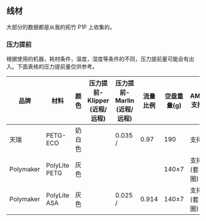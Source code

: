 ## 线材

大部分的数据都是从我的拓竹 P1P 上收集的。

### 压力提前

根据使用的机器，耗材条件，温度，湿度等条件的不同，压力提前量可能会有出入。下面表格的压力提前量仅供参考。

| 品牌      | 材料          | 颜色   | 压力提前-Klipper (近程/远程) | 压力提前-Marlin (近程/远程) | 流量比例 | 空盘重量(g) | AMS 支持   | 吸水等级 |
| --------- | ------------- | ------ | ---------------------------- | --------------------------- | -------- | ----------- | ---------- | -------- |
| 天瑞      | PETG-ECO      | 奶白色 |                              | 0.035 /                     | 0.97     | 190         | 支持       | 中等     |
| Polymaker | PolyLite PETG | 灰色   |                              |                             |          | 140±7       | 支持(套圈) | 中等     |
| Polymaker | PolyLite ASA  | 灰色   |                              | 0.025 /                     | 0.914    | 140±7       | 支持(套圈) | 中等     |
